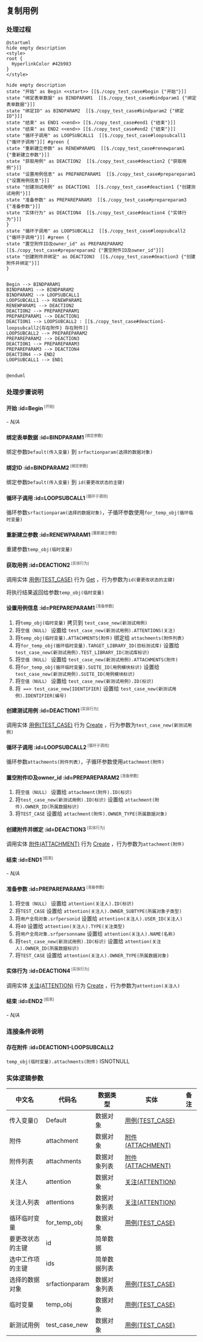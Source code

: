 ## 复制用例 <!-- {docsify-ignore-all} -->

   

### 处理过程

```plantuml
@startuml
hide empty description
<style>
root {
  HyperlinkColor #42b983
}
</style>

hide empty description
state "开始" as Begin <<start>> [[$./copy_test_case#begin {"开始"}]]
state "绑定表单数据" as BINDPARAM1  [[$./copy_test_case#bindparam1 {"绑定表单数据"}]]
state "绑定ID" as BINDPARAM2  [[$./copy_test_case#bindparam2 {"绑定ID"}]]
state "结束" as END1 <<end>> [[$./copy_test_case#end1 {"结束"}]]
state "结束" as END2 <<end>> [[$./copy_test_case#end2 {"结束"}]]
state "循环子调用" as LOOPSUBCALL1  [[$./copy_test_case#loopsubcall1 {"循环子调用"}]] #green {
state "重新建立参数" as RENEWPARAM1  [[$./copy_test_case#renewparam1 {"重新建立参数"}]]
state "获取用例" as DEACTION2  [[$./copy_test_case#deaction2 {"获取用例"}]]
state "设置用例信息" as PREPAREPARAM1  [[$./copy_test_case#prepareparam1 {"设置用例信息"}]]
state "创建测试用例" as DEACTION1  [[$./copy_test_case#deaction1 {"创建测试用例"}]]
state "准备参数" as PREPAREPARAM3  [[$./copy_test_case#prepareparam3 {"准备参数"}]]
state "实体行为" as DEACTION4  [[$./copy_test_case#deaction4 {"实体行为"}]]
}
state "循环子调用" as LOOPSUBCALL2  [[$./copy_test_case#loopsubcall2 {"循环子调用"}]] #green {
state "置空附件ID及owner_id" as PREPAREPARAM2  [[$./copy_test_case#prepareparam2 {"置空附件ID及owner_id"}]]
state "创建附件并绑定" as DEACTION3  [[$./copy_test_case#deaction3 {"创建附件并绑定"}]]
}


Begin --> BINDPARAM1
BINDPARAM1 --> BINDPARAM2
BINDPARAM2 --> LOOPSUBCALL1
LOOPSUBCALL1 --> RENEWPARAM1
RENEWPARAM1 --> DEACTION2
DEACTION2 --> PREPAREPARAM1
PREPAREPARAM1 --> DEACTION1
DEACTION1 --> LOOPSUBCALL2 : [[$./copy_test_case#deaction1-loopsubcall2{存在附件} 存在附件]]
LOOPSUBCALL2 --> PREPAREPARAM2
PREPAREPARAM2 --> DEACTION3
DEACTION1 --> PREPAREPARAM3
PREPAREPARAM3 --> DEACTION4
DEACTION4 --> END2
LOOPSUBCALL1 --> END1


@enduml
```


### 处理步骤说明

#### 开始 :id=Begin<sup class="footnote-symbol"> <font color=gray size=1>[开始]</font></sup>



*- N/A*
#### 绑定表单数据 :id=BINDPARAM1<sup class="footnote-symbol"> <font color=gray size=1>[绑定参数]</font></sup>



绑定参数`Default(传入变量)` 到 `srfactionparam(选择的数据对象)`
#### 绑定ID :id=BINDPARAM2<sup class="footnote-symbol"> <font color=gray size=1>[绑定参数]</font></sup>



绑定参数`Default(传入变量)` 到 `id(要更改状态的主键)`
#### 循环子调用 :id=LOOPSUBCALL1<sup class="footnote-symbol"> <font color=gray size=1>[循环子调用]</font></sup>



循环参数`srfactionparam(选择的数据对象)`，子循环参数使用`for_temp_obj(循环临时变量)`
#### 重新建立参数 :id=RENEWPARAM1<sup class="footnote-symbol"> <font color=gray size=1>[重新建立参数]</font></sup>



重建参数```temp_obj(临时变量)```
#### 获取用例 :id=DEACTION2<sup class="footnote-symbol"> <font color=gray size=1>[实体行为]</font></sup>



调用实体 [用例(TEST_CASE)](module/TestMgmt/Test_case.md) 行为 [Get](module/TestMgmt/Test_case#行为) ，行为参数为`id(要更改状态的主键)`

将执行结果返回给参数`temp_obj(临时变量)`

#### 设置用例信息 :id=PREPAREPARAM1<sup class="footnote-symbol"> <font color=gray size=1>[准备参数]</font></sup>



1. 将`temp_obj(临时变量)` 拷贝到  `test_case_new(新测试用例)`
2. 将`空值（NULL）` 设置给  `test_case_new(新测试用例).ATTENTIONS(关注)`
3. 将`temp_obj(临时变量).ATTACHMENTS(附件)` 绑定给  `attachments(附件列表)`
4. 将`for_temp_obj(循环临时变量).TARGET_LIBRARY_ID(目标测试库)` 设置给  `test_case_new(新测试用例).TEST_LIBRARY_ID(测试库标识)`
5. 将`空值（NULL）` 设置给  `test_case_new(新测试用例).ATTACHMENTS(附件)`
6. 将`for_temp_obj(循环临时变量).SUITE_ID(用例模块标识)` 设置给  `test_case_new(新测试用例).SUITE_ID(用例模块标识)`
7. 将`空值（NULL）` 设置给  `test_case_new(新测试用例).ID(标识)`
8. 将` ==> test_case_new[IDENTIFIER]` 设置给  `test_case_new(新测试用例).IDENTIFIER(编号)`

#### 创建测试用例 :id=DEACTION1<sup class="footnote-symbol"> <font color=gray size=1>[实体行为]</font></sup>



调用实体 [用例(TEST_CASE)](module/TestMgmt/Test_case.md) 行为 [Create](module/TestMgmt/Test_case#行为) ，行为参数为`test_case_new(新测试用例)`

#### 循环子调用 :id=LOOPSUBCALL2<sup class="footnote-symbol"> <font color=gray size=1>[循环子调用]</font></sup>



循环参数`attachments(附件列表)`，子循环参数使用`attachment(附件)`
#### 置空附件ID及owner_id :id=PREPAREPARAM2<sup class="footnote-symbol"> <font color=gray size=1>[准备参数]</font></sup>



1. 将`空值（NULL）` 设置给  `attachment(附件).ID(标识)`
2. 将`test_case_new(新测试用例).ID(标识)` 设置给  `attachment(附件).OWNER_ID(所属数据标识)`
3. 将`TEST_CASE` 设置给  `attachment(附件).OWNER_TYPE(所属数据对象)`

#### 创建附件并绑定 :id=DEACTION3<sup class="footnote-symbol"> <font color=gray size=1>[实体行为]</font></sup>



调用实体 [附件(ATTACHMENT)](module/Base/Attachment.md) 行为 [Create](module/Base/Attachment#行为) ，行为参数为`attachment(附件)`

#### 结束 :id=END1<sup class="footnote-symbol"> <font color=gray size=1>[结束]</font></sup>



*- N/A*

#### 准备参数 :id=PREPAREPARAM3<sup class="footnote-symbol"> <font color=gray size=1>[准备参数]</font></sup>



1. 将`空值（NULL）` 设置给  `attention(关注人).ID(标识)`
2. 将`TEST_CASE` 设置给  `attention(关注人).OWNER_SUBTYPE(所属对象子类型)`
3. 将`用户全局对象.srfpersonid` 设置给  `attention(关注人).USER_ID(关注人)`
4. 将`40` 设置给  `attention(关注人).TYPE(关注类型)`
5. 将`用户全局对象.srfpersonname` 设置给  `attention(关注人).NAME(名称)`
6. 将`test_case_new(新测试用例).ID(标识)` 设置给  `attention(关注人).OWNER_ID(所属数据标识)`
7. 将`TEST_CASE` 设置给  `attention(关注人).OWNER_TYPE(所属数据对象)`

#### 实体行为 :id=DEACTION4<sup class="footnote-symbol"> <font color=gray size=1>[实体行为]</font></sup>



调用实体 [关注(ATTENTION)](module/Base/Attention.md) 行为 [Create](module/Base/Attention#行为) ，行为参数为`attention(关注人)`

#### 结束 :id=END2<sup class="footnote-symbol"> <font color=gray size=1>[结束]</font></sup>



*- N/A*


### 连接条件说明
#### 存在附件 :id=DEACTION1-LOOPSUBCALL2

`temp_obj(临时变量).attachments(附件)` ISNOTNULL


### 实体逻辑参数

|    中文名   |    代码名    |  数据类型    |  实体   |备注 |
| --------| --------| -------- | -------- | --------   |
|传入变量(<i class="fa fa-check"/></i>)|Default|数据对象|[用例(TEST_CASE)](module/TestMgmt/Test_case.md)||
|附件|attachment|数据对象|[附件(ATTACHMENT)](module/Base/Attachment.md)||
|附件列表|attachments|数据对象列表|[附件(ATTACHMENT)](module/Base/Attachment.md)||
|关注人|attention|数据对象|[关注(ATTENTION)](module/Base/Attention.md)||
|关注人列表|attentions|数据对象列表|[关注(ATTENTION)](module/Base/Attention.md)||
|循环临时变量|for_temp_obj|数据对象|[用例(TEST_CASE)](module/TestMgmt/Test_case.md)||
|要更改状态的主键|id|简单数据|||
|选中工作项的主键|ids|简单数据列表|||
|选择的数据对象|srfactionparam|数据对象列表|[用例(TEST_CASE)](module/TestMgmt/Test_case.md)||
|临时变量|temp_obj|数据对象|[用例(TEST_CASE)](module/TestMgmt/Test_case.md)||
|新测试用例|test_case_new|数据对象|[用例(TEST_CASE)](module/TestMgmt/Test_case.md)||
